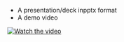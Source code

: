 - A presentation/deck inpptx format
- A demo video 

[![Watch the video](https://img.youtube.com/vi/-bTV99C4uVQ/0.jpg)](https://www.youtube.com/watch?v=-bTV99C4uVQ)


